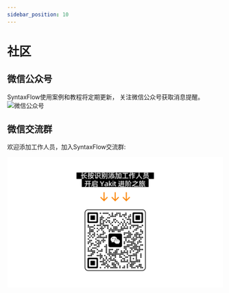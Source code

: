 ```yaml
---
sidebar_position: 10
---
```


# 社区

## 微信公众号
SyntaxFlow使用案例和教程将定期更新， 关注微信公众号获取消息提醒。
![微信公众号](./images/gzh.gif)


## 微信交流群

欢迎添加工作人员，加入SyntaxFlow交流群:

![](./images/wechat.png)